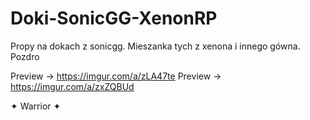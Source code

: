 # Doki-SonicGG-XenonRP
Propy na dokach z sonicgg. Mieszanka tych z xenona i innego gówna. Pozdro 

Preview -> https://imgur.com/a/zLA47te
Preview -> https://imgur.com/a/zxZQBUd

✦ Warrior ✦
